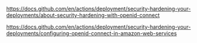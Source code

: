 https://docs.github.com/en/actions/deployment/security-hardening-your-deployments/about-security-hardening-with-openid-connect

https://docs.github.com/en/actions/deployment/security-hardening-your-deployments/configuring-openid-connect-in-amazon-web-services
